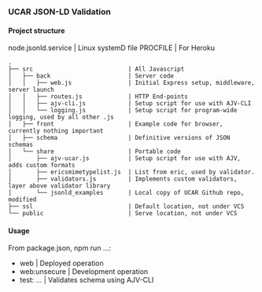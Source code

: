 ### UCAR JSON-LD Validation

#### Project structure

node.jsonld.service | Linux systemD file
PROCFILE            | For Heroku


```
.
├── src                           | All Javascript  
│   ├── back                      | Server code  
│   │   ├── web.js                | Initial Express setup, middleware, server launch  
│   │   ├── routes.js             | HTTP End-points  
│   │   ├── ajv-cli.js            | Setup script for use with AJV-CLI  
│   │   └── logging.js            | Setup script for program-wide logging, used by all other .js  
│   ├── front                     | Example code for browser, currently nothing important  
│   ├── schema                    | Definitive versions of JSON schemas  
│   └── share                     | Portable code  
│       ├── ajv-ucar.js           | Setup script for use with AJV, adds custom formats  
│       ├── ericsmimetypelist.js  | List from eric, used by validator.  
│       ├── validators.js         | Implements custom validators, layer above validator library  
│       └── jsonld_examples       | Local copy of UCAR Github repo, modified  
├── ssl                           | Default location, not under VCS  
└── public                        | Serve location, not under VCS  
```

#### Usage

From package.json, npm run ...:
- web               | Deployed operation
- web:unsecure      | Development operation
- test: ...         | Validates schema using AJV-CLI
